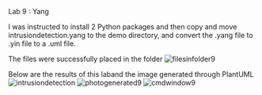 Lab 9 : Yang 

I was instructed to install 2 Python packages and then copy and move intrusiondetection.yang to the demo directory, and convert the .yang file to .yin file to a .uml file. 

The files were successfully placed in the folder 
![filesinfolder9](https://github.com/user-attachments/assets/86d3823a-bff2-49cd-b22a-d3110921b414)

Below are the results of this laband the image generated through PlantUML 
![intrusiondetection](https://github.com/user-attachments/assets/b974d52b-8957-4b98-8bbf-91939a3efb23)
![photogenerated9](https://github.com/user-attachments/assets/7a70b363-2c67-42b9-8bb4-f2396233727f)
![cmdwindow9](https://github.com/user-attachments/assets/170f31f5-4ac9-4fb8-99f9-89fcf2eb05a8)
